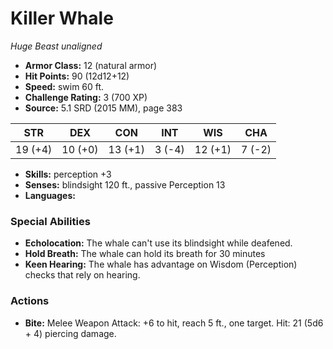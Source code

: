 # Killer Whale

*Huge* *Beast* *unaligned*

- **Armor Class:** 12 (natural armor)
- **Hit Points:** 90 (12d12+12)
- **Speed:** swim 60 ft.
- **Challenge Rating:** 3 (700 XP)
- **Source:** 5.1 SRD (2015 MM), page 383

| STR | DEX | CON | INT | WIS | CHA |
| --- | --- | --- | --- | --- | --- |
| 19 (+4) | 10 (+0) | 13 (+1) | 3 (-4) | 12 (+1) | 7 (-2) |

- **Skills:** perception +3
- **Senses:** blindsight 120 ft., passive Perception 13
- **Languages:** 

### Special Abilities

- **Echolocation:** The whale can't use its blindsight while deafened.
- **Hold Breath:** The whale can hold its breath for 30 minutes
- **Keen Hearing:** The whale has advantage on Wisdom (Perception) checks that rely on hearing.

### Actions

- **Bite:** Melee Weapon Attack: +6 to hit, reach 5 ft., one target. Hit: 21 (5d6 + 4) piercing damage.


